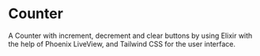 # Counter
  A Counter with increment, decrement and clear buttons by using Elixir with the help of Phoenix LiveView, and Tailwind CSS for the user interface.
